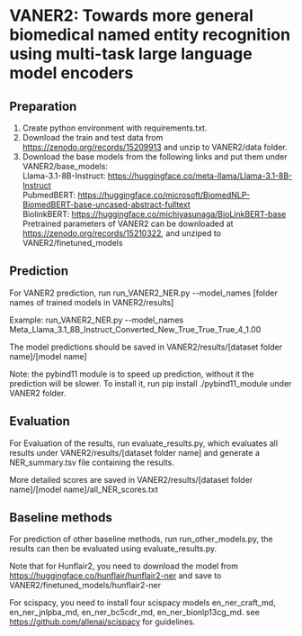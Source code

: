 # VANER2: Towards more general biomedical named entity recognition using multi-task large language model encoders

## Preparation
1. Create python environment with requirements.txt.  
2. Download the train and test data from https://zenodo.org/records/15209913 and unzip to VANER2/data folder.  
3. Download the base models from the following links and put them under VANER2/base_models:  
Llama-3.1-8B-Instruct: https://huggingface.co/meta-llama/Llama-3.1-8B-Instruct  
PubmedBERT: https://huggingface.co/microsoft/BiomedNLP-BiomedBERT-base-uncased-abstract-fulltext  
BiolinkBERT: https://huggingface.co/michiyasunaga/BioLinkBERT-base  
Pretrained parameters of VANER2 can be downloaded at https://zenodo.org/records/15210322, and unziped to VANER2/finetuned_models  

## Prediction
For VANER2 prediction, run run_VANER2_NER.py --model_names [folder names of trained models in VANER2/results]

Example: run_VANER2_NER.py --model_names Meta_Llama_3.1_8B_Instruct_Converted_New_True_True_True_4_1.00

The model predictions should be saved in VANER2/results/[dataset folder name]/[model name]

Note: the pybind11 module is to speed up prediction, without it the prediction will be slower. To install it, run pip install ./pybind11_module under VANER2 folder.

## Evaluation
For Evaluation of the results, run evaluate_results.py, which evaluates all results under VANER2/results/[dataset folder name] and generate a NER_summary.tsv file containing the results.

More detailed scores are saved in VANER2/results/[dataset folder name]/[model name]/all_NER_scores.txt 

## Baseline methods
For prediction of other baseline methods, run run_other_models.py, the results can then be evaluated using evaluate_results.py.

Note that for Hunflair2, you need to download the model from https://huggingface.co/hunflair/hunflair2-ner and save to VANER2/finetuned_models/hunflair2-ner

For scispacy, you need to install four scispacy models en_ner_craft_md, en_ner_jnlpba_md, en_ner_bc5cdr_md, en_ner_bionlp13cg_md. see https://github.com/allenai/scispacy for guidelines.


